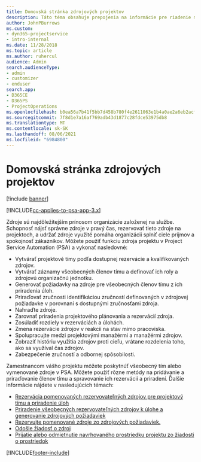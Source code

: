 ```yaml
---
title: Domovská stránka zdrojových projektov
description: Táto téma obsahuje prepojenia na informácie pre riadenie možností v Project Service Automation (PSA) pre Dynamics 365.
author: JohnPBurrows
ms.custom:
- dyn365-projectservice
- intro-internal
ms.date: 11/28/2018
ms.topic: article
ms.author: ruhercul
audience: Admin
search.audienceType:
- admin
- customizer
- enduser
search.app:
- D365CE
- D365PS
- ProjectOperations
ms.openlocfilehash: b0ea56a7b41f5bb7d458b780f4e2611063e1b4a0ae2a6eb2acfa9cfef8c1cff0
ms.sourcegitcommit: 7f8d1e7a16af769adb43d1877c28fdce53975db8
ms.translationtype: MT
ms.contentlocale: sk-SK
ms.lasthandoff: 08/06/2021
ms.locfileid: "6984800"
---
```

# <a name="resourcing-projects-home-page"></a>Domovská stránka zdrojových projektov

[!include [banner](../includes/psa-now-project-operations.md)]

[!INCLUDE[cc-applies-to-psa-app-3.x](../includes/cc-applies-to-psa-app-3x.md)]

Zdroje sú najdôležitejším prínosom organizácie založenej na službe. Schopnosť nájsť správne zdroje v pravý čas, rezervovať tieto zdroje na projektoch, a udržať zdroje využité pomáha organizácii splniť ciele príjmov a spokojnosť zákazníkov. Môžete použiť funkciu zdroja projektu v Project Service Automation (PSA) a vykonať nasledovné:

- Vytvárať projektové tímy podľa dostupnej rezervácie a kvalifikovaných zdrojov.
- Vytvárať záznamy všeobecných členov tímu a definovať ich roly a zdrojovú organizačnú jednotku.
- Generovať požiadavky na zdroje pre všeobecných členov tímu z ich priradenia úloh.
- Priraďovať zručnosti identifikáciou zručností definovaných v zdrojovej požiadavke v porovnaní s dostupnými zručnosťami zdroja.
- Nahraďte zdroje.
- Zarovnať priradenia projektového plánovania a rezervácií zdroja.
- Zosúladiť rozdiely v rezerváciách a úlohách.
- Zmena rezervácie zdrojov v reakcii na stav mimo pracoviska.
- Spolupracujte medzi projektovými manažérmi a manažérmi zdrojov.
- Zobraziť históriu využitia zdrojov proti cieľu, vrátane rozdelenia toho, ako sa využíval čas zdrojov.
- Zabezpečenie zručností a odbornej spôsobilosti.


Zamestnancom vášho projektu môžete poskytnúť všeobecný tím alebo vymenované zdroje v PSA. Môžete použiť rôzne metódy na pridávanie a priraďovanie členov tímu a spravovanie ich rezervácií a priradení. Ďalšie informácie nájdete v nasledujúcich témach:

- [Rezervácia pomenovaných rezervovateľných zdrojov pre projektový tímu a priradenie úloh](assign-named-bookable-resource.md)
- [Priradenie všeobecných rezervovateľných zdrojov k úlohe a generovanie zdrojových požiadaviek](assign-generic-bookable-resource.md)
- [Rezervujte pomenované zdroje zo zdrojových požiadaviek.](book-named-resource.md)
- [Odošle žiadosť o zdroj](submit-resource-request.md)
- [Prijatie alebo odmietnutie navrhovaného prostriedku projektu zo žiadosti o prostriedok](accept-reject-proposed-resource.md)


[!INCLUDE[footer-include](../includes/footer-banner.md)]